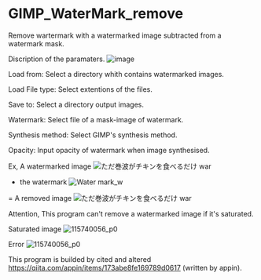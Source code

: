 # GIMP_WaterMark_remove
Remove wartermark with a watermarked image subtracted from a watermark mask.

Discription of the paramaters.
![image](https://github.com/kiyoken1594/GIMP_WaterMark_remove/assets/126300314/40a1b998-4f13-4af9-ace8-d83b4d94b37a)

Load from: Select a directory whith contains watermarked images.

Load File type: Select extentions of the files.

Save to: Select a directory output images.

Watermark: Select file of a mask-image of watermark.

Synthesis method: Select GIMP's synthesis method.

Opacity: Input opacity of watermark when image synthesised.


Ex,
A watermarked image
![ただ巻波がチキンを食べるだけ war](https://github.com/kiyoken1594/GIMP_WaterMark_remove/assets/126300314/7d786596-581e-4dfb-8579-64494e569c1d)

- the watermark
![Water mark_w](https://github.com/kiyoken1594/GIMP_WaterMark_remove/assets/126300314/41cd8472-5cc2-4813-acd4-5d72a129325f)

= A removed image
![ただ巻波がチキンを食べるだけ war](https://github.com/kiyoken1594/GIMP_WaterMark_remove/assets/126300314/7ee6b4f9-6e81-4089-a20e-0dd9a39702b3)

Attention,
This program can't remove a watermarked image if it's saturated.

Saturated image
![115740056_p0](https://github.com/kiyoken1594/GIMP_WaterMark_remove/assets/126300314/adefbed9-58b1-4a46-88f7-b72295c705b3)

Error
![115740056_p0](https://github.com/kiyoken1594/GIMP_WaterMark_remove/assets/126300314/cb2f1e3f-0899-4b56-b320-c8ac6b629756)


This program is builded by cited and altered https://qiita.com/appin/items/173abe8fe169789d0617 (written by appin).
